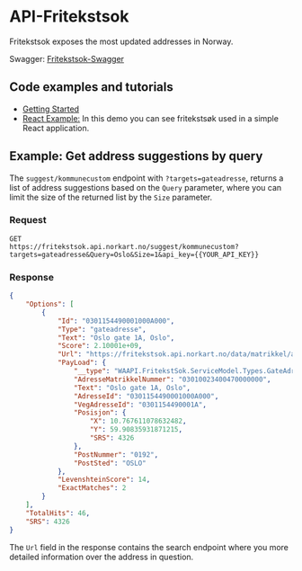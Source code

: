 # API-Fritekstsok
Fritekstsok exposes the most updated addresses in Norway.  

Swagger: [Fritekstsok-Swagger](https://fritekstsok.api.norkart.no/swagger-ui/)

## Code examples and tutorials
- [Getting Started](./../code_and_tutorials/getting%20started%20-%20fritekstsok)
- [React Example:](./../code_and_tutorials/reactleaflet_fritekstsok_maptiles_matrikkelkart_example) In this demo you can see fritekstsøk used in a simple React application.

## Example: Get address suggestions by query

The ```suggest/kommunecustom``` endpoint with ```?targets=gateadresse```, returns a list of address suggestions based on the ```Query``` parameter, where you can limit the size of the returned list by the ```Size``` parameter. 

### Request

```
GET
https://fritekstsok.api.norkart.no/suggest/kommunecustom?targets=gateadresse&Query=Oslo&Size=1&api_key={{YOUR_API_KEY}}
```

### Response

```json
{
    "Options": [
        {
            "Id": "0301154490001000A000",
            "Type": "gateadresse",
            "Text": "Oslo gate 1A, Oslo",
            "Score": 2.10001e+09,
            "Url": "https://fritekstsok.api.norkart.no/data/matrikkel/adresse/gateadresse/0301154490001000A000",
            "PayLoad": {
                "__type": "WAAPI.FritekstSok.ServiceModel.Types.GateAdressePayLoad, WAAPI.FritekstSok.ServiceModel",
                "AdresseMatrikkelNummer": "03010023400470000000",
                "Text": "Oslo gate 1A, Oslo",
                "AdresseId": "0301154490001000A000",
                "VegAdresseId": "0301154490001A",
                "Posisjon": {
                    "X": 10.767611078632482,
                    "Y": 59.90835931871215,
                    "SRS": 4326
                },
                "PostNummer": "0192",
                "PostSted": "OSLO"
            },
            "LevenshteinScore": 14,
            "ExactMatches": 2
        }
    ],
    "TotalHits": 46,
    "SRS": 4326
}

```

The ```Url``` field in the response contains the search endpoint where you more detailed information over the address in question.  

